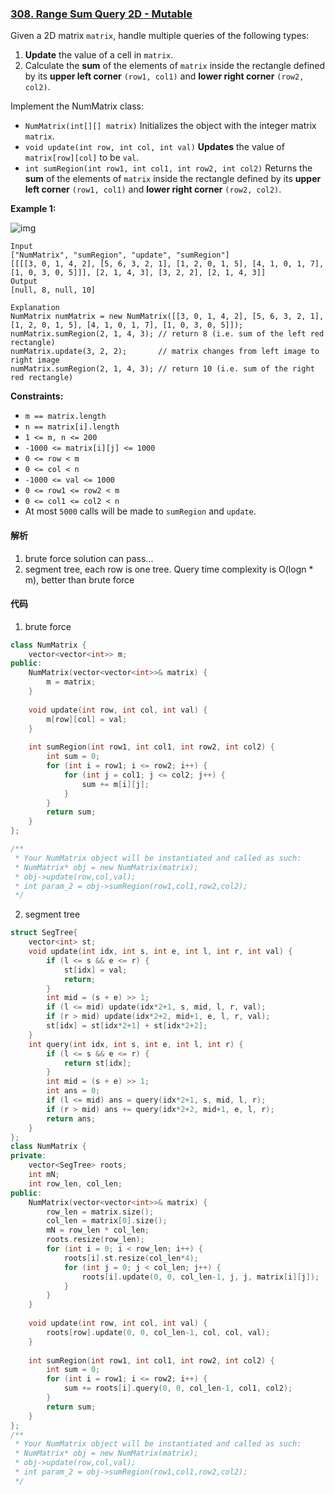 ### [308. Range Sum Query 2D - Mutable](https://leetcode.com/problems/range-sum-query-2d-mutable/)

Given a 2D matrix `matrix`, handle multiple queries of the following types:

1. **Update** the value of a cell in `matrix`.
2. Calculate the **sum** of the elements of `matrix` inside the rectangle defined by its **upper left corner** `(row1, col1)` and **lower right corner** `(row2, col2)`.

Implement the NumMatrix class:

- `NumMatrix(int[][] matrix)` Initializes the object with the integer matrix `matrix`.
- `void update(int row, int col, int val)` **Updates** the value of `matrix[row][col]` to be `val`.
- `int sumRegion(int row1, int col1, int row2, int col2)` Returns the **sum** of the elements of `matrix` inside the rectangle defined by its **upper left corner** `(row1, col1)` and **lower right corner** `(row2, col2)`.

 

**Example 1:**

![img](https://assets.leetcode.com/uploads/2021/03/14/summut-grid.jpg)

```
Input
["NumMatrix", "sumRegion", "update", "sumRegion"]
[[[[3, 0, 1, 4, 2], [5, 6, 3, 2, 1], [1, 2, 0, 1, 5], [4, 1, 0, 1, 7], [1, 0, 3, 0, 5]]], [2, 1, 4, 3], [3, 2, 2], [2, 1, 4, 3]]
Output
[null, 8, null, 10]

Explanation
NumMatrix numMatrix = new NumMatrix([[3, 0, 1, 4, 2], [5, 6, 3, 2, 1], [1, 2, 0, 1, 5], [4, 1, 0, 1, 7], [1, 0, 3, 0, 5]]);
numMatrix.sumRegion(2, 1, 4, 3); // return 8 (i.e. sum of the left red rectangle)
numMatrix.update(3, 2, 2);       // matrix changes from left image to right image
numMatrix.sumRegion(2, 1, 4, 3); // return 10 (i.e. sum of the right red rectangle)
```

 

**Constraints:**

- `m == matrix.length`
- `n == matrix[i].length`
- `1 <= m, n <= 200`
- `-1000 <= matrix[i][j] <= 1000`
- `0 <= row < m`
- `0 <= col < n`
- `-1000 <= val <= 1000`
- `0 <= row1 <= row2 < m`
- `0 <= col1 <= col2 < n`
- At most `5000` calls will be made to `sumRegion` and `update`.

#### 解析

1. brute force solution can pass...
2. segment tree, each row is one tree. Query time complexity is O(logn * m), better than brute force

#### 代码

1. brute force

```c++
class NumMatrix {
    vector<vector<int>> m;
public:
    NumMatrix(vector<vector<int>>& matrix) {
        m = matrix;
    }
    
    void update(int row, int col, int val) {
        m[row][col] = val;
    }
    
    int sumRegion(int row1, int col1, int row2, int col2) {
        int sum = 0;
        for (int i = row1; i <= row2; i++) {
            for (int j = col1; j <= col2; j++) {
                sum += m[i][j];
            }
        }
        return sum;
    }
};

/**
 * Your NumMatrix object will be instantiated and called as such:
 * NumMatrix* obj = new NumMatrix(matrix);
 * obj->update(row,col,val);
 * int param_2 = obj->sumRegion(row1,col1,row2,col2);
 */
```

2. segment tree

```c++
struct SegTree{
    vector<int> st;
    void update(int idx, int s, int e, int l, int r, int val) {
        if (l <= s && e <= r) {
            st[idx] = val;
            return;
        }
        int mid = (s + e) >> 1;
        if (l <= mid) update(idx*2+1, s, mid, l, r, val);
        if (r > mid) update(idx*2+2, mid+1, e, l, r, val);
        st[idx] = st[idx*2+1] + st[idx*2+2];
    }
    int query(int idx, int s, int e, int l, int r) {
        if (l <= s && e <= r) {
            return st[idx];
        }
        int mid = (s + e) >> 1;
        int ans = 0;
        if (l <= mid) ans = query(idx*2+1, s, mid, l, r);
        if (r > mid) ans += query(idx*2+2, mid+1, e, l, r);
        return ans;
    }
};
class NumMatrix {
private:
    vector<SegTree> roots;
    int mN;
    int row_len, col_len;
public:
    NumMatrix(vector<vector<int>>& matrix) {
        row_len = matrix.size();
        col_len = matrix[0].size();
        mN = row_len * col_len;
        roots.resize(row_len);
        for (int i = 0; i < row_len; i++) {
            roots[i].st.resize(col_len*4);
            for (int j = 0; j < col_len; j++) {
                roots[i].update(0, 0, col_len-1, j, j, matrix[i][j]);
            }
        }
    }
    
    void update(int row, int col, int val) {
        roots[row].update(0, 0, col_len-1, col, col, val);
    }
    
    int sumRegion(int row1, int col1, int row2, int col2) {
        int sum = 0;
        for (int i = row1; i <= row2; i++) {
            sum += roots[i].query(0, 0, col_len-1, col1, col2);
        }
        return sum;
    }
};
/**
 * Your NumMatrix object will be instantiated and called as such:
 * NumMatrix* obj = new NumMatrix(matrix);
 * obj->update(row,col,val);
 * int param_2 = obj->sumRegion(row1,col1,row2,col2);
 */
```



